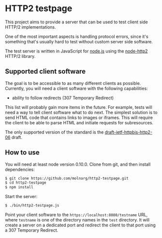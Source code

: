 HTTP2 testpage
==============

This project aims to provide a server that can be used to test client side HTTP/2 implementations.

One of the most important aspects is handling protocol errors, since it's something that's usually
hard to test without custom server side software.

The test server is written in JavaScript for [node.js](http://nodejs.org/) using the
[node-http2](https://github.com/molnarg/node-http2) HTTP/2 library.

Supported client software
-------------------------

The goal is to be accessible to as many different clients as possible. Currently, you will need a
client software with the following capabilities:

* ability to follow redirects (307 Temporary Redirect)

This list will probably gain more items in the future. For example, tests will need a way to tell
client software what to do next. The simplest solution is to send HTML code that contains links to
images or iframes. This will require the client to be able to parse HTML and initiate requests for
subresources.

The only supported version of the standard is the
[draft-ietf-httpbis-http2-06](http://tools.ietf.org/html/draft-ietf-httpbis-http2-06) draft.

How to use
----------

You will need at least node version 0.10.0. Clone from git, and then install dependencies:

```bash
$ git clone https://github.com/molnarg/http2-testpage.git
$ cd http2-testpage
$ npm install
```

Start the server:

```bash
$ ./bin/http2-testpage.js
```

Point your client software to the `https://localhost:8080/testname` URL, where `testname` is one of
the directory names in the `test` directory. It will create a server on a dedicated port and
redirect the client to that port using a 307 Temporary Redirect.
